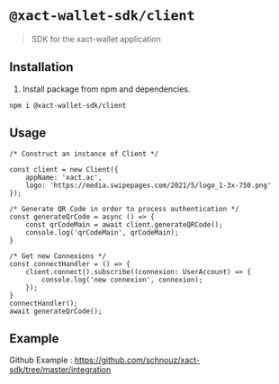# `@xact-wallet-sdk/client`

> SDK for the xact-wallet application

## Installation 
1. Install package from npm and dependencies.

`npm i @xact-wallet-sdk/client`

## Usage

```
/* Construct an instance of Client */

const client = new Client({
    appName: 'xact.ac',
    logo: 'https://media.swipepages.com/2021/5/logo_1-3x-750.png'
});

/* Generate QR Code in order to process authentication */
const generateQrCode = async () => {
    const qrCodeMain = await client.generateQRCode();
    console.log('qrCodeMain', qrCodeMain);
}

/* Get new Connexions */
const connectHandler = () => {
    client.connect().subscribe((connexion: UserAccount) => {
        console.log('new connexion', connexion);
    });
}
connectHandler();
await generateQrCode();

```

## Example

Github Example : <https://github.com/schnouz/xact-sdk/tree/master/integration>
